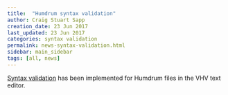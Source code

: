 ```yaml
---
title:  "Humdrum syntax validation"
author: Craig Stuart Sapp
creation_date: 23 Jun 2017
last_updated: 23 Jun 2017
categories: syntax validation
permalink: news-syntax-validation.html
sidebar: main_sidebar
tags: [all, news]
---
```


[Syntax validation](/interface/validation) has been implemented for
Humdrum files in the VHV text editor.


